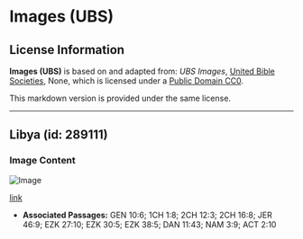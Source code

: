 # Images (UBS)

## License Information

**Images (UBS)** is based on and adapted from: _UBS Images_, [United Bible Societies](https://unitedbiblesocieties.org/), None, which is licensed under a [Public Domain CC0](https://creativecommons.org/public-domain/cc0/).

This markdown version is provided under the same license.



--------------------------------

## Libya (id: 289111)

### Image Content

![Image](https://cdn.aquifer.bible/aquifer-content/resources/Media/WEB-0589_libya.jpg)

[link](https://cdn.aquifer.bible/aquifer-content/resources/Media/WEB-0589_libya.jpg)

* **Associated Passages:** GEN 10:6; 1CH 1:8; 2CH 12:3; 2CH 16:8; JER 46:9; EZK 27:10; EZK 30:5; EZK 38:5; DAN 11:43; NAM 3:9; ACT 2:10

